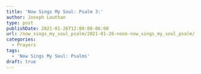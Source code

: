 ```yaml
---
title: 'Now Sings My Soul: Psalm 3:'
author: Joseph Louthan
type: post
publishDate: 2021-01-26T12:00:00-06:00
url: /now_sings_my_soul_psalm/2021-01-26-noon-now_sings_my_soul_psalm/
categories:
  - Prayers
tags:
  - 'Now Sings My Soul: Psalms'
draft: true
---
```

<pre>
<div style="font-variant: small-caps;">

</div>

</pre>
